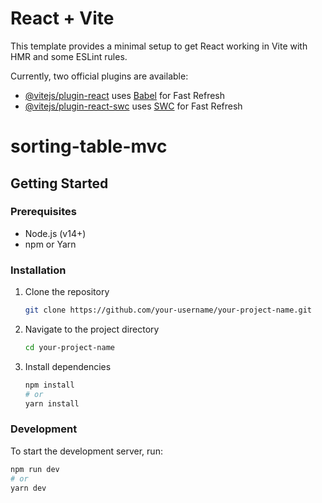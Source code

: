 # React + Vite

This template provides a minimal setup to get React working in Vite with HMR and some ESLint rules.

Currently, two official plugins are available:

- [@vitejs/plugin-react](https://github.com/vitejs/vite-plugin-react/blob/main/packages/plugin-react/README.md) uses [Babel](https://babeljs.io/) for Fast Refresh
- [@vitejs/plugin-react-swc](https://github.com/vitejs/vite-plugin-react-swc) uses [SWC](https://swc.rs/) for Fast Refresh

# sorting-table-mvc

## **Getting Started**

### **Prerequisites**

- Node.js (v14+)
- npm or Yarn

### **Installation**

1. Clone the repository

   ```bash
   git clone https://github.com/your-username/your-project-name.git
   ```

2. Navigate to the project directory

   ```bash
   cd your-project-name
   ```

3. Install dependencies

   ```bash
   npm install
   # or
   yarn install
   ```

### **Development**

To start the development server, run:

```bash
npm run dev
# or
yarn dev

```
